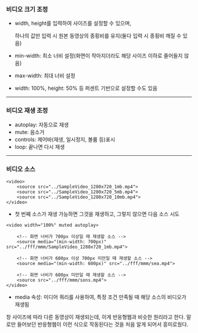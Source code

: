 <h3>비디오 크기 조정</h3>

- width, height를 입력하여 사이즈를 설정할 수 있으며, 

  하나의 값만 입력 시 원본 동영상의 종횡비를 유지(둘다 입력 시 종횡비 깨질 수 있음)

  

- min-width: 최소 너비 설정(화면이 작아지더라도 해당 사이즈 이하로 줄어들지 않음)

  

- max-width: 최대 너비 설정

  

- width: 100%, height: 50% 등 퍼센트 기반으로 설정할 수도 있음





---



<h3>비디오 재생 조정</h3>

- autoplay:  자동으로 재생
- mute: 음소거
- controls: 제어바(재생, 일시정지, 볼륨 등)표시
- loop:  끝나면 다시 재생





---



<h3>비디오 소스</h3>

```
<video>
    <source src="../SampleVideo_1280x720_1mb.mp4">
    <source src="../SampleVideo_1280x720_5mb.mp4">
    <source src="../SampleVideo_1280x720_10mb.mp4">
</video>
```

- 첫 번째 소스가 재생 가능하면 그것을 재생하고, 그렇지 않으면 다음 소스 시도











```
<video width="100%" muted autoplay>

    <!-- 화면 너비가 700px 이상일 때 재생할 소스 -->
    <source media="(min-width: 700px)" src="../fff/mmm/SampleVideo_1280x720_1mb.mp4">

    <!-- 화면 너비가 600px 이상 700px 미만일 때 재생할 소스 -->
    <source media="(min-width: 600px)" src="../fff/mmm/sea.mp4">

    <!-- 화면 너비가 600px 미만일 때 재생할 소스 -->
    <source src="../fff/mmm/sons.mp4">
</video>
```

- media 속성: 미디어 쿼리를 사용하여, 특정 조건 만족될 때 해당 소스의 비디오가 재생됨

<p style="font size: 13px">창 사이즈에 따라 다른 동영상이 재생되는데, 이게 반응형웹과 비슷한 원리라고 한다. 말로만 들어보던 반응형웹이 이런 식으로 작동된다는 것을 처음 알게 되어서 흥미로웠다. </p>




